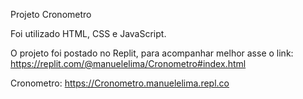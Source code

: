 Projeto Cronometro

Foi utilizado HTML, CSS e JavaScript.

O projeto foi postado no Replit, para acompanhar melhor asse o link: https://replit.com/@manuelelima/Cronometro#index.html

Cronometro: https://Cronometro.manuelelima.repl.co
